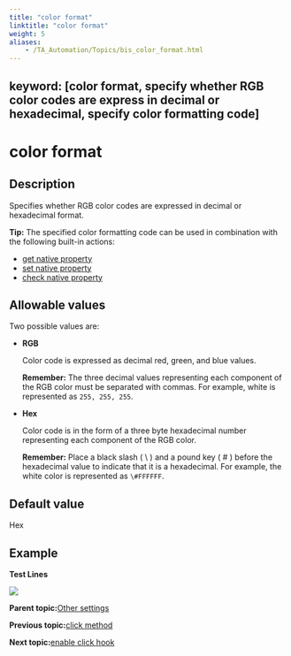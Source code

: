 ```yaml
--- 
title: "color format"
linktitle: "color format"
weight: 5
aliases: 
    - /TA_Automation/Topics/bis_color_format.html
---
```

keyword: [color format, specify whether RGB color codes are express in decimal or hexadecimal, specify color formatting code]
---

# color format

## Description

Specifies whether RGB color codes are expressed in decimal or hexadecimal format.

**Tip:** The specified color formatting code can be used in combination with the following built-in actions:

-   [get native property](bia_get_native_property.html)
-   [set native property](bia_set_native_property.html)
-   [check native property](bia_check_native_property.html)

## Allowable values

Two possible values are:

-   **RGB**

    Color code is expressed as decimal red, green, and blue values.

    **Remember:** The three decimal values representing each component of the RGB color must be separated with commas. For example, white is represented as `255, 255, 255`.

-   **Hex**

    Color code is in the form of a three byte hexadecimal number representing each component of the RGB color.

    **Remember:** Place a black slash \( \\ \) and a pound key \( \# \) before the hexadecimal value to indicate that it is a hexadecimal. For example, the white color is represented as `\#FFFFFF`.


## Default value

Hex

## Example

**Test Lines**

![](/images//Images/bis_color_format_pgm.png)

**Parent topic:**[Other settings](/TA_Automation/Topics/bis_other.html)

**Previous topic:**[click method](/TA_Automation/Topics/bis_click_method.html)

**Next topic:**[enable click hook](/TA_Automation/Topics/bis_enable_click_hook.html)

